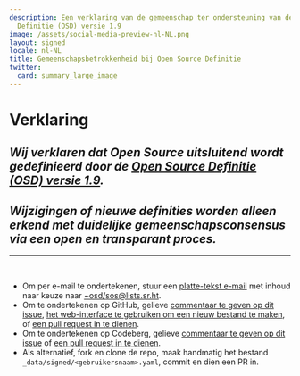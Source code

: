 ```yaml
---
description: Een verklaring van de gemeenschap ter ondersteuning van de Open Source
  Definitie (OSD) versie 1.9
image: /assets/social-media-preview-nl-NL.png
layout: signed
locale: nl-NL
title: Gemeenschapsbetrokkenheid bij Open Source Definitie
twitter:
  card: summary_large_image
---
```

# **Verklaring**

## *Wij verklaren dat Open Source uitsluitend wordt gedefinieerd door de [Open Source Definitie (OSD) versie 1.9](https://opensourcedefinition.org/).*

## *Wijzigingen of nieuwe definities worden alleen erkend met duidelijke gemeenschapsconsensus via een open en transparant proces.*

---
<br>

- Om per e-mail te ondertekenen, stuur een [platte-tekst e-mail](https://useplaintext.email/) met inhoud naar keuze naar [~osd/sos@lists.sr.ht](mailto:~osd/sos@lists.sr.ht).
- Om te ondertekenen op GitHub, gelieve [commentaar te geven op dit issue](https://github.com/OpenSourceDefinition/sos/issues/1), [het web-interface te gebruiken om een nieuw bestand te maken](https://github.com/OpenSourceDefinition/sos/new/main/_data/signed), of [een pull request in te dienen](https://github.com/OpenSourceDefinition/sos/pulls).
- Om te ondertekenen op Codeberg, gelieve [commentaar te geven op dit issue](https://codeberg.org/osd/sos/issues/1) of [een pull request in te dienen](https://codeberg.org/osd/sos/pulls).
- Als alternatief, fork en clone de repo, maak handmatig het bestand `_data/signed/<gebruikersnaam>.yaml`, commit en dien een PR in.